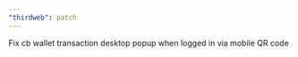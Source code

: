 ```yaml
---
"thirdweb": patch
---
```


Fix cb wallet transaction desktop popup when logged in via mobile QR code
